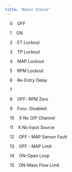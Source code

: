 ```yaml
---
title: "Boost Status"
---
```


&nbsp; &nbsp; 0&nbsp; &nbsp; OFF &nbsp; &nbsp;

&nbsp; &nbsp; 1&nbsp; &nbsp; ON &nbsp; &nbsp;

&nbsp; &nbsp; 2&nbsp; &nbsp; ET Lockout &nbsp; &nbsp;

&nbsp; &nbsp; 3&nbsp; &nbsp; TP Lockout &nbsp; &nbsp;

&nbsp; &nbsp; 4&nbsp; &nbsp; MAP Lockout &nbsp; &nbsp;

&nbsp; &nbsp; 5&nbsp; &nbsp; RPM Lockout &nbsp; &nbsp;

&nbsp; &nbsp; 6&nbsp; &nbsp; Re-Entry Delay &nbsp; &nbsp;

&nbsp; &nbsp; 7 &nbsp; &nbsp; &nbsp; &nbsp;

&nbsp; &nbsp; 8&nbsp; &nbsp; OFF- RPM Zero &nbsp; &nbsp;

&nbsp; &nbsp; 9&nbsp; &nbsp; Func. Disabled &nbsp; &nbsp;

&nbsp; &nbsp; 10&nbsp; &nbsp; X No O/P Channel &nbsp; &nbsp;

&nbsp; &nbsp; 11&nbsp; &nbsp; X No Input Source &nbsp; &nbsp;

&nbsp; &nbsp; 12&nbsp; &nbsp; OFF - MAP Sensor Fault &nbsp; &nbsp;

&nbsp; &nbsp; 13&nbsp; &nbsp; OFF - MAP Limit &nbsp; &nbsp;

&nbsp; &nbsp; 14&nbsp; &nbsp; ON-Open Loop &nbsp; &nbsp;

&nbsp; &nbsp; 15&nbsp; &nbsp; ON-Mass Flow Limit &nbsp; &nbsp;

